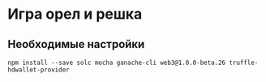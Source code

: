 # Игра орел и решка 

## Необходимые настройки
```npm install --save solc mocha ganache-cli web3@1.0.0-beta.26 truffle-hdwallet-provider```


